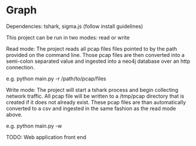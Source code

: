 # Graph
Dependencies: tshark, sigma.js (follow install guidelines)

This project can be run in two modes: read or write

Read mode: The project reads all pcap files files pointed to by the path provided on the command line. Those pcap files are then converted into a semi-colon separated value and ingested into a neo4j database over an http connection.

e.g. python main.py -r /path/to/pcap/files

Write mode: The project will start a tshark process and begin collecting network traffic. All pcap file will be written to a /tmp/pcap directory that is created if it does not already exist. These pcap files are than automatically converted to a csv and ingested in the same fashion as the read mode above.

e.g. python main.py -w

TODO: Web application front end
